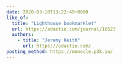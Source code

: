 ```yaml
---
date: 2020-03-10T13:22:49+0000
like_of:
  title: "Lighthouse bookmarklet"
  url: https://adactio.com/journal/16523
  authors:
    - title: "Jeremy Keith"
      url: https://adactio.com/
posting_method: https://monocle.p3k.io/
---
```

